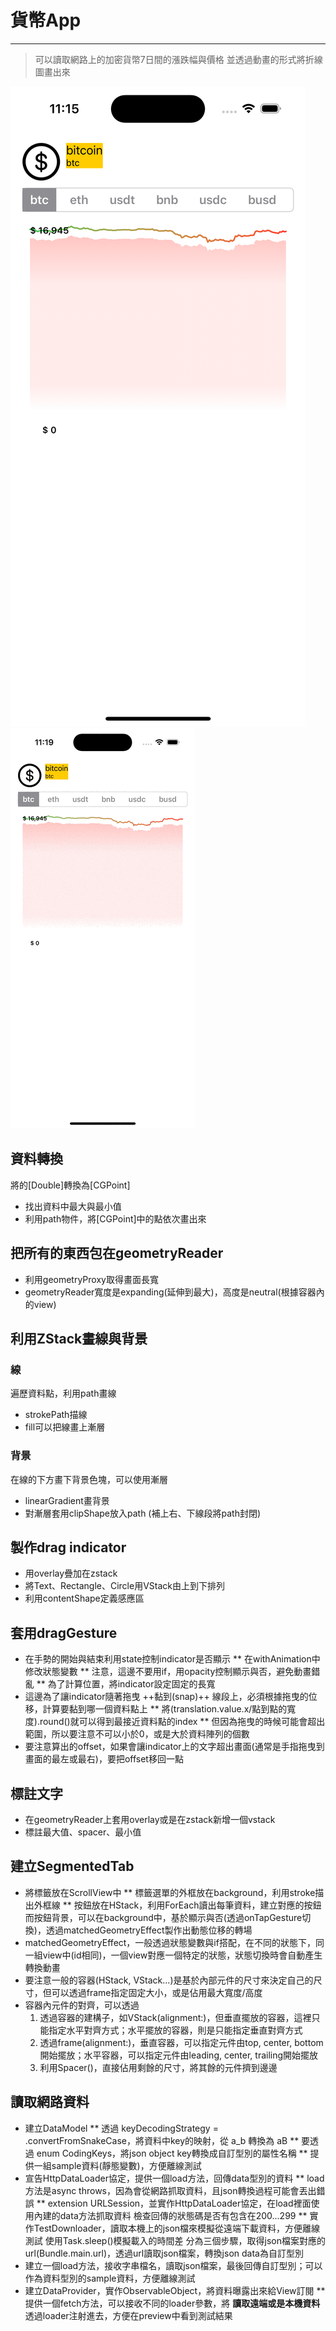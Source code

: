 # 貨幣App
---
> 可以讀取網路上的加密貨幣7日間的漲跌幅與價格
> 並透過動畫的形式將折線圖畫出來

![demo_still_image](./lineGraph_image.png "still")
![demo_gif](./lineGraph_gif.gif "gif")

## 資料轉換
  將的[Double]轉換為[CGPoint]
  * 找出資料中最大與最小值
  * 利用path物件，將[CGPoint]中的點依次畫出來

## 把所有的東西包在geometryReader
  * 利用geometryProxy取得畫面長寬
  * geometryReader寬度是expanding(延伸到最大)，高度是neutral(根據容器內的view)

## 利用ZStack畫線與背景
### 線
  遍歷資料點，利用path畫線
  * strokePath描線
  * fill可以把線畫上漸層

### 背景
  在線的下方畫下背景色塊，可以使用漸層
  * linearGradient畫背景
  * 對漸層套用clipShape放入path (補上右、下線段將path封閉)

## 製作drag indicator
  * 用overlay疊加在zstack
  * 將Text、Rectangle、Circle用VStack由上到下排列
  * 利用contentShape定義感應區
## 套用dragGesture
  * 在手勢的開始與結束利用state控制indicator是否顯示
    ** 在withAnimation中修改狀態變數
    ** 注意，這邊不要用if，用opacity控制顯示與否，避免動畫錯亂
    ** 為了計算位置，將indicator設定固定的長寬
  * 這邊為了讓indicator隨著拖曳 ++黏到(snap)++ 線段上，必須根據拖曳的位移，計算要黏到哪一個資料點上
    ** 將(translation.value.x/點到點的寬度).round()就可以得到最接近資料點的index
    ** 但因為拖曳的時候可能會超出範圍，所以要注意不可以小於0，或是大於資料陣列的個數
  * 要注意算出的offset，如果會讓indicator上的文字超出畫面(通常是手指拖曳到畫面的最左或最右)，要把offset移回一點

## 標註文字
  * 在geometryReader上套用overlay或是在zstack新增一個vstack
  * 標註最大值、spacer、最小值
  
## 建立SegmentedTab
  * 將標籤放在ScrollView中
    ** 標籤選單的外框放在background，利用stroke描出外框線
    ** 按鈕放在HStack，利用ForEach讀出每筆資料，建立對應的按鈕
       而按鈕背景，可以在background中，基於顯示與否(透過onTapGesture切換)，透過matchedGeometryEffect製作出動態位移的轉場
  * matchedGeometryEffect，一般透過狀態變數與if搭配，在不同的狀態下，同一組view中(id相同)，一個view對應一個特定的狀態，狀態切換時會自動產生轉換動畫
  * 要注意一般的容器(HStack, VStack...)是基於內部元件的尺寸來決定自己的尺寸，但可以透過frame指定固定大小，或是佔用最大寬度/高度
  * 容器內元件的對齊，可以透過
    1. 透過容器的建構子，如VStack(alignment:)，但垂直擺放的容器，這裡只能指定水平對齊方式；水平擺放的容器，則是只能指定垂直對齊方式
    2. 透過frame(alignment:)，垂直容器，可以指定元件由top, center, bottom開始擺放；水平容器，可以指定元件由leading, center, trailing開始擺放
    3. 利用Spacer()，直接佔用剩餘的尺寸，將其餘的元件擠到邊邊

## 讀取網路資料
  * 建立DataModel
    ** 透過 keyDecodingStrategy = .convertFromSnakeCase，將資料中key的映射，從 a_b 轉換為 aB
    ** 要透過 enum CodingKeys，將json object key轉換成自訂型別的屬性名稱
    ** 提供一組sample資料(靜態變數)，方便離線測試
  * 宣告HttpDataLoader協定，提供一個load方法，回傳data型別的資料
    ** load方法是async throws，因為會從網路抓取資料，且json轉換過程可能會丟出錯誤
    ** extension URLSession，並實作HttpDataLoader協定，在load裡面使用內建的data方法抓取資料
        檢查回傳的狀態碼是否有包含在200...299
    ** 實作TestDownloader，讀取本機上的json檔來模擬從遠端下載資料，方便離線測試
        使用Task.sleep()模擬載入的時間差
        分為三個步驟，取得json檔案對應的url(Bundle.main.url)，透過url讀取json檔案，轉換json data為自訂型別
  * 建立一個load方法，接收字串檔名，讀取json檔案，最後回傳自訂型別；可以作為資料型別的sample資料，方便離線測試
  * 建立DataProvider，實作ObservableObject，將資料曝露出來給View訂閱
    ** 提供一個fetch方法，可以接收不同的loader參數，將 __讀取遠端或是本機資料__ 透過loader注射進去，方便在preview中看到測試結果
